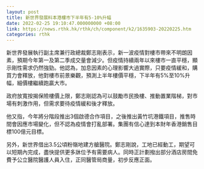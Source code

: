 ```yaml
---
layout: post
title: 新世界發展料本港樓市下半年有5-10%升幅
date: 2022-02-25 19:10:47.000000000 +08:00
link: https://news.rthk.hk/rthk/ch/component/k2/1635903-20220225.htm
categories: rthk
---
```


新世界發展執行副主席兼行政總裁鄭志剛表示，新一波疫情對樓市帶來不明朗因素，預期今年第一及第二季成交量會減少。但疫情持續兩年以來樓市一直平穩，顯示剛性需求仍然強勁。他認為，加息因素的心理影響大過實際，只要疫情緩和，購買力會釋放，他對樓市前景樂觀，預測上半年樓價平穩，下半年有5%至10%升幅，細價樓繼續跑贏大市。

政府放寬按揭保險樓價上限，鄭志剛認為可以鼓勵市民換樓、推動置業階梯，對市場有刺激作用，但需求要待疫情緩和後才釋放。

他又指，今年將分階段推出3個啟德合作項目，之後推出黃竹坑港鐵項目，推售時間會因應市場變化，但不認為疫情會打亂部署。集團有信心達到本財年香港銷售目標100億元目標。

另外，新世界借出3.5公頃粉嶺地建方艙醫院。鄭志剛說，工地已經動工，期望可以短期內完成，盡快提供更多牀位予有需要病人。同時正計劃撥出部分酒店房間免費予公立醫院醫護人員入住，正同醫管局商量，初步反應正面。
